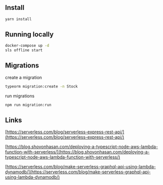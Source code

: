 #

## Install

```sh
yarn install
```

## Running locally

```sh
docker-compose up -d
sls offline start
```

## Migrations

create a migration

```sh
typeorm migration:create -n Stock
```

run migrations

```sh
npm run migration:run
```

## Links

[https://serverless.com/blog/serverless-express-rest-api/](https://serverless.com/blog/serverless-express-rest-api/)

[https://blog.shovonhasan.com/deploying-a-typescript-node-aws-lambda-function-with-serverless/](https://blog.shovonhasan.com/deploying-a-typescript-node-aws-lambda-function-with-serverless/)

[https://serverless.com/blog/make-serverless-graphql-api-using-lambda-dynamodb/](https://serverless.com/blog/make-serverless-graphql-api-using-lambda-dynamodb/)
